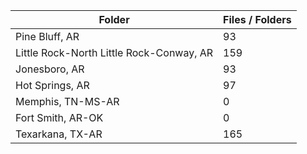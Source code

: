 | Folder                                   |   Files / Folders |
|------------------------------------------|-------------------|
| Pine Bluff, AR                           |                93 |
| Little Rock-North Little Rock-Conway, AR |               159 |
| Jonesboro, AR                            |                93 |
| Hot Springs, AR                          |                97 |
| Memphis, TN-MS-AR                        |                 0 |
| Fort Smith, AR-OK                        |                 0 |
| Texarkana, TX-AR                         |               165 |